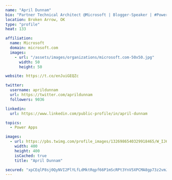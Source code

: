 ```yaml
---
name: "April Dunnam"
bio: "Partner Technical Architect @Microsoft | Blogger-Speaker | #PowerApps, #PowerAutomate, #Office365, #SharePoint | #WIT | #Karaoke Queen"
location: Broken Arrow, OK
type: "profile"
heat: 133

affiliation:
  name: Microsoft
  domain: microsoft.com
  images:
    - url: "/assets/images/organizations/microsoft.com-50x50.jpg"
      width: 50
      height: 50

website: https://t.co/enJuiGEQZc

twitter:
  username: aprildunnam
  url: https://twitter.com/aprildunnam
  followers: 9036

linkedin:
  url: https://www.linkedin.com/public-profile/in/april-dunnam

topics:
  - Power Apps

images:
  - url: https://pbs.twimg.com/profile_images/1326986540329918465/W_IJ6Ih2_400x400.jpg
    width: 400
    height: 400
    isCached: true
    title: "April Dunnam"

secured: "xpCEqlP8sj0QyNVI2PlYLfLdMktRqpf66P1mScRPt3YnV5XPCMA8gp73z2vmJRvaIxZXefFcu5bYrs/m5SIwTC9hpCXvmSkrl9YQz705RbZzR79LnANBCzFIsjodKNNjyJSD5ir0kTYMWgL6vkaLGcwPa+MCiIBcl62C+kFCFPCRSsh9KjBY9rf8BOKDuLe0h6G3uveojOlm9nJuwi1KpBo2yFp57dN8u9x9swsdjW1JfmrHU/to7AhHfhghHKV0lIMhgHX7JjSUqGYATwv7lsYME5jNS7ehj8pSw/82hIgz0Qi0E1DmJLx13c8VPj2qX7YgS5F5/5D/I6NQRmiV7ZW/CtoWwK2OG/AEpVX1GCLVPMEebSE4dxXPTOzhgm34XFPOeIiuTKfzsDNBQFsIEGe+ghaIIEPE3se8/vgoPzI=;V+MLKoFDYbfhzZaiN6EYRw=="
---
```


